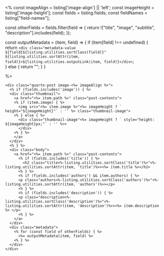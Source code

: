 <%
const imageAlign = listing['image-align'] || 'left';
const imageHeight = listing['image-height'];
const fields = listing.fields;
const fieldNames = listing["field-names"];

const otherFields = fields.filter(field => {
return !["title", "image", "subtitle", "description"].includes(field);
});

const outputMetadata = (item, field) => {
if (item[field] !== undefined) {
return `<div class="metadata-value ${field}${listing.utilities.sortClass(field)}" ${listing.utilities.sortAttr(item, field)}>${listing.utilities.outputLink(item, field)}</div>`;  
 } else {
return "";
}
}

%>

```{=html}
<div class="quarto-post image-<%= imageAlign %>">
  <% if (fields.includes('image')) { %>
  <div class="thumbnail">
    <a href="<%= item.path %>" class="post-contents">
    <% if (item.image) { %>
      <img src="<%= item.image %>"<%= imageHeight ? ` height="${imageHeight}"` : '' %> class="thumbnail-image">
    <% } else { %>
      <div class="thumbnail-image"<%= imageHeight ? ` style="height: ${imageHeight}px;"` : '' %>>
      </div>
    <% } %>
    </a>
  </div>
  <% } %>
  <div class="body">
    <a href="<%= item.path %>" class="post-contents">
      <% if (fields.includes('title')) { %>
        <h2 class="title<%-listing.utilities.sortClass('title')%>"<%-listing.utilities.sortAttr(item, 'title')%>><%= item.title %></h2>
      <% } %>
      <% if (fields.includes('authors') && item.authors) { %>
      <p class="authors<%-listing.utilities.sortClass('authors')%>"<%-listing.utilities.sortAttr(item, 'authors')%>></p>
      <% } %>
      <% if (fields.includes('description')) { %>
      <p class="description<%-listing.utilities.sortClass('description')%>"<%-listing.utilities.sortAttr(item, 'description')%>><%= item.description %> </p>
      <% } %>
    </a>
  </div>
  <div class="metadata">
    <% for (const field of otherFields) { %>
      <%= outputMetadata(item, field) %>
    <% } %>
  </div>
</div>
```
